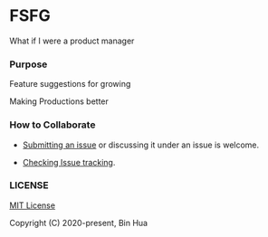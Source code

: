 # FSFG
What if I were a product manager

### Purpose

Feature suggestions for growing

Making Productions better

### How to Collaborate
- [Submitting an issue](https://github.com/tourcoder/fsfg/issues/new/choose) or discussing it under an issue is welcome.

- [Checking Issue tracking](https://github.com/orgs/tourcoder/projects/2).

### LICENSE
[MIT License](LICENSE)

Copyright (C) 2020-present, Bin Hua
